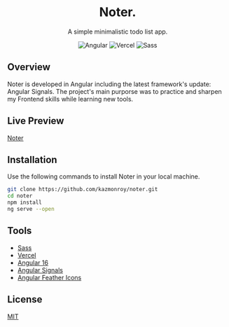 <h1 align="center">
Noter.</h1>

<p align="center">
A simple minimalistic todo list app.
</p>

<p align="center">
<img src="https://img.shields.io/badge/angular-_v.16-red" alt="Angular">
<img src="https://img.shields.io/badge/vercel-_v.32-black" alt="Vercel">
<img src="https://img.shields.io/badge/sass-_v.1.6-CF649A" alt="Sass ">

</p>

## Overview

Noter is developed in Angular including the latest framework's update: Angular Signals. The project's main purporse was to practice and sharpen my Frontend skills while learning new tools.

## Live Preview

[Noter](https://ng-noter.vercel.app/)

## Installation

Use the following commands to install Noter in your local machine.

```bash
git clone https://github.com/kazmonroy/noter.git
cd noter
npm install
ng serve --open

```

## Tools

- [Sass](https://sass-lang.com/)
- [Vercel](https://vercel.com/)
- [Angular 16](https://angular.io/)
- [Angular Signals](https://angular.io/guide/signals)
- [Angular Feather Icons](https://github.com/michaelbazos/angular-feather)

## License

[MIT](https://choosealicense.com/licenses/mit/)
